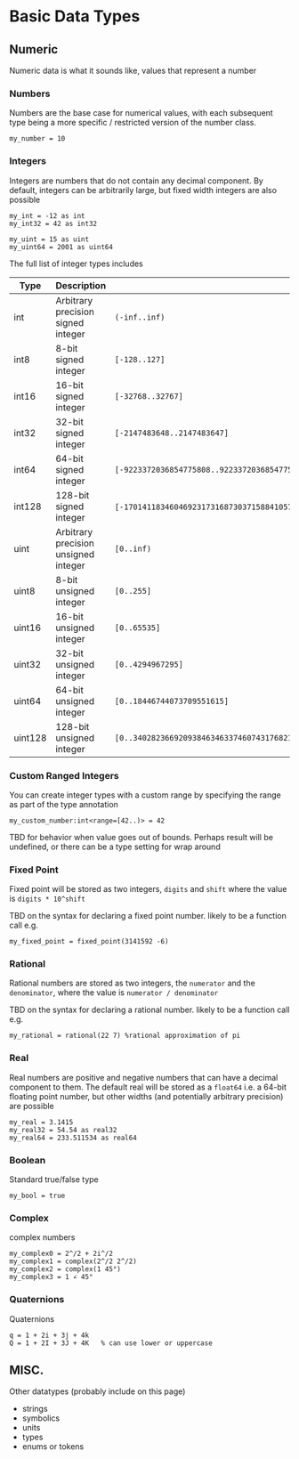 # Basic Data Types

## Numeric

Numeric data is what it sounds like, values that represent a number

### Numbers

Numbers are the base case for numerical values, with each subsequent type being a more specific / restricted version of the number class.

```dewy
my_number = 10
```

### Integers

Integers are numbers that do not contain any decimal component. By default, integers can be arbitrarily large, but fixed width integers are also possible

```dewy
my_int = -12 as int
my_int32 = 42 as int32

my_uint = 15 as uint
my_uint64 = 2001 as uint64
```

The full list of integer types includes

| Type    | Description                          | Range                                                                                        |
| ------- | ------------------------------------ | -------------------------------------------------------------------------------------------- |
| int     | Arbitrary precision signed integer   | `(-inf..inf)`                                                                                |
| int8    | 8-bit signed integer                 | `[-128..127]`                                                                                |
| int16   | 16-bit signed integer                | `[-32768..32767]`                                                                            |
| int32   | 32-bit signed integer                | `[-2147483648..2147483647]`                                                                  |
| int64   | 64-bit signed integer                | `[-9223372036854775808..9223372036854775807]`                                                |
| int128  | 128-bit signed integer               | `[-170141183460469231731687303715884105728`&shy;`..170141183460469231731687303715884105727]` |
| uint    | Arbitrary precision unsigned integer | `[0..inf)`                                                                                   |
| uint8   | 8-bit unsigned integer               | `[0..255]`                                                                                   |
| uint16  | 16-bit unsigned integer              | `[0..65535]`                                                                                 |
| uint32  | 32-bit unsigned integer              | `[0..4294967295]`                                                                            |
| uint64  | 64-bit unsigned integer              | `[0..18446744073709551615]`                                                                  |
| uint128 | 128-bit unsigned integer             | `[0..340282366920938463463374607431768211455]`                                               |

### Custom Ranged Integers

You can create integer types with a custom range by specifying the range as part of the type annotation

```dewy
my_custom_number:int<range=[42..)> = 42
```

TBD for behavior when value goes out of bounds. Perhaps result will be undefined, or there can be a type setting for wrap around

### Fixed Point

Fixed point will be stored as two integers, `digits` and `shift` where the value is `digits * 10^shift`

TBD on the syntax for declaring a fixed point number. likely to be a function call e.g.

```dewy
my_fixed_point = fixed_point(3141592 -6)
```

### Rational

Rational numbers are stored as two integers, the `numerator` and the `denominator`, where the value is `numerator / denominator`

TBD on the syntax for declaring a rational number. likely to be a function call e.g.

```dewy
my_rational = rational(22 7) %rational approximation of pi
```

### Real

Real numbers are positive and negative numbers that can have a decimal component to them. The default real will be stored as a `float64` i.e. a 64-bit floating point number, but other widths (and potentially arbitrary precision) are possible

```dewy
my_real = 3.1415
my_real32 = 54.54 as real32
my_real64 = 233.511534 as real64
```

### Boolean

Standard true/false type

```dewy
my_bool = true
```

### Complex

complex numbers

```dewy
my_complex0 = 2^/2 + 2i^/2
my_complex1 = complex(2^/2 2^/2)
my_complex2 = complex(1 45°)
my_complex3 = 1 ∠ 45°
```

### Quaternions

Quaternions

```dewy
q = 1 + 2i + 3j + 4k
Q = 1 + 2I + 3J + 4K   % can use lower or uppercase
```

## MISC.

Other datatypes (probably include on this page)

- strings
- symbolics
- units
- types
- enums or tokens
